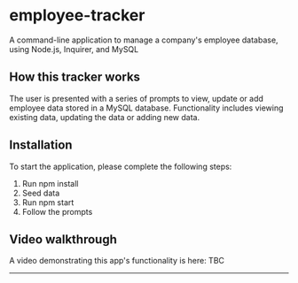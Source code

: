 # employee-tracker
A command-line application to manage a company's employee database, using Node.js, Inquirer, and MySQL

## How this tracker works

The user is presented with a series of prompts to view, update or add employee data stored in a MySQL database. Functionality includes viewing existing data, updating the data or adding new data.

## Installation

To start the application, please complete the following steps:

1. Run npm install
2. Seed data 
3. Run npm start 
4. Follow the prompts

## Video walkthrough

A video demonstrating this app's functionality is here: TBC

---